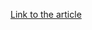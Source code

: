 [Link to the article](https://posts.specterops.io/life-at-specterops-the-red-team-dream-0713b1c59ae1?source=rss----f05f8696e3cc---4)
